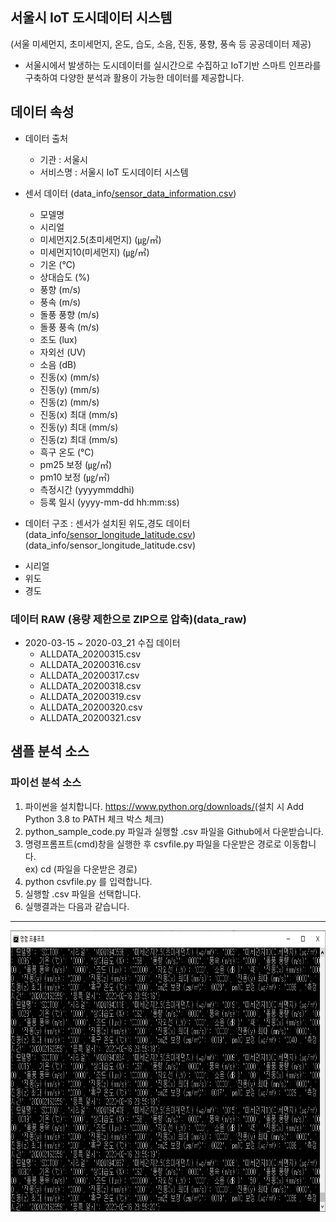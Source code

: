 ## 서울시 IoT 도시데이터 시스템 
(서울 미세먼지, 초미세먼지, 온도, 습도, 소음, 진동, 풍향, 풍속 등 공공데이터 제공)
- 서울시에서 발생하는 도시데이터를 실시간으로 수집하고 IoT기반 스마트 인프라를 구축하여 다양한 분석과 활용이 가능한 데이터를 제공합니다. 

  

## 데이터 속성

- 데이터 출처
  * 기관 : 서울시
  * 서비스명 : 서울시 IoT 도시데이터 시스템 

- 센서 데이터 (data_info[/sensor_data_information.csv](https://github.com/seoul-iotdata/iotdata/blob/master/data_info/sensor_data_information.csv))

  * 모델명
  * 시리얼
  * 미세먼지2.5(초미세먼지) (㎍/㎥)
  * 미세먼지10(미세먼지) (㎍/㎥)
  * 기온 (℃)
  * 상대습도 (%)
  * 풍향 (m/s)
  * 풍속 (m/s)
  * 돌풍 풍향 (m/s)
  * 돌풍 풍속 (m/s)
  * 조도 (lux)
  * 자외선 (UV)
  * 소음 (dB)
  * 진동(x) (mm/s)
  * 진동(y) (mm/s)
  * 진동(z) (mm/s)
  * 진동(x) 최대 (mm/s)
  * 진동(y) 최대 (mm/s)
  * 진동(z) 최대 (mm/s)
  * 흑구 온도 (℃)
  * pm25 보정 (㎍/㎥)
  * pm10 보정 (㎍/㎥)
  * 측정시간 (yyyymmddhi)
  * 등록 일시 (yyyy-mm-dd hh:mm:ss)  

-  데이터 구조 : 센서가 설치된 위도,경도 데이터 (data_info[/sensor_longitude_latitude.csv](https://github.com/seoul-iotdata/iotdata/blob/master/data_info/sensor_longitude_latitude.csv))(data_info/sensor_longitude_latitude.csv)
  * 시리얼
  * 위도
  * 경도 
 

  
  
### 데이터 RAW (용량 제한으로 ZIP으로 압축)(data_raw\)

- 2020-03-15 ~ 2020-03_21 수집 데이터
  * ALLDATA_20200315.csv
  * ALLDATA_20200316.csv
  * ALLDATA_20200317.csv
  * ALLDATA_20200318.csv
  * ALLDATA_20200319.csv
  * ALLDATA_20200320.csv
  * ALLDATA_20200321.csv




## 샘플 분석 소스 

### 파이선 분석 소스 
1. 파이썬을 설치합니다. <https://www.python.org/downloads/>(설치 시 Add Python 3.8 to PATH 체크 박스 체크)
2. python_sample_code.py 파일과 실행할 .csv 파일을 Github에서 다운받습니다.
3. 명령프롬프트(cmd)창을 실행한 후 csvfile.py 파일을 다운받은 경로로 이동합니다.    
 ex) cd (파일을 다운받은 경로)
4. python csvfile.py 를 입력합니다.
5. 실행할 .csv 파일을 선택합니다.
6. 실행결과는 다음과 같습니다.
---
<img src="/cvsfile_result.png" width="850px" height="450px" title="cvsfile_result" alt="cvsfile_result"></img><br/>
